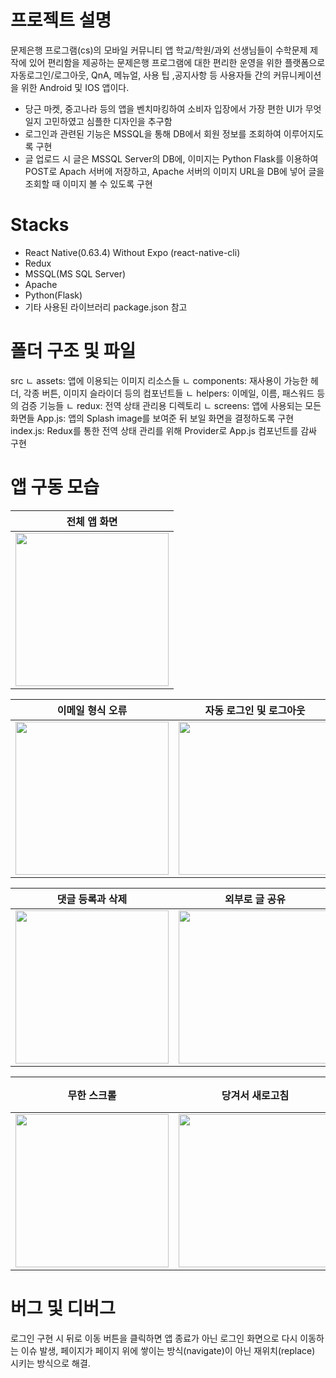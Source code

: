 # 프로젝트 설명
문제은행 프로그램(cs)의 모바일 커뮤니티 앱
학교/학원/과외 선생님들이 수학문제 제작에 있어 편리함을 제공하는 문제은행 프로그램에 대한 편리한 운영을 위한 플랫폼으로 자동로그인/로그아웃, QnA, 메뉴얼, 사용 팁 ,공지사항 등 사용자들 간의 커뮤니케이션을 위한 Android 및 IOS 앱이다.
- 당근 마켓, 중고나라 등의 앱을 벤치마킹하여 소비자 입장에서 가장 편한 UI가 무엇일지 고민하였고 심플한 디자인을 추구함
- 로그인과 관련된 기능은 MSSQL을 통해 DB에서 회원 정보를 조회하여 이루어지도록 구현
- 글 업로드 시 글은 MSSQL Server의 DB에, 이미지는 Python Flask를 이용하여 POST로 Apach 서버에 저장하고, Apache 서버의 이미지 URL을 DB에 넣어 글을 조회할 때 이미지 볼 수 있도록 구현

# Stacks
- React Native(0.63.4) Without Expo (react-native-cli)
- Redux
- MSSQL(MS SQL Server)
- Apache
- Python(Flask)
- 기타 사용된 라이브러리 package.json 참고

# 폴더 구조 및 파일
src
ㄴ assets: 앱에 이용되는 이미지 리소스들
ㄴ components: 재사용이 가능한 헤더, 각종 버튼, 이미지 슬라이더 등의 컴포넌트들
ㄴ helpers: 이메일, 이름, 패스워드 등의 검증 기능들
ㄴ redux: 전역 상태 관리용 디렉토리
ㄴ screens: 앱에 사용되는 모든 화면들
App.js: 앱의 Splash image를 보여준 뒤 보일 화면을 결정하도록 구현
index.js: Redux를 통한 전역 상태 관리를 위해 Provider로 App.js 컴포넌트를 감싸 구현

# 앱 구동 모습
|전체 앱 화면|
|-|
|<img width="245px" src="https://user-images.githubusercontent.com/29908722/126903732-5a54bc89-6c9b-4f37-adb3-134acb9cbe64.gif" />|

| 이메일 형식 오류 | 자동 로그인 및 로그아웃 | 글 및 이미지 업로드 |
| - | - | - |
| <img width="245px" src="https://user-images.githubusercontent.com/29908722/126903984-fbdef27f-46f8-4aef-ac56-fe27f65e8137.gif" /> | <img width="245px" src="https://user-images.githubusercontent.com/29908722/126903988-510a8e38-9fa4-4c82-97b1-6d58dba69ba2.gif" /> | <img width="245px" src="https://user-images.githubusercontent.com/29908722/126904005-937a90e4-98e9-4878-843a-9ccaf5608007.gif" /> |

| 댓글 등록과 삭제 | 외부로 글 공유 | 글 수정 및 삭제 |
| - | - | - |
| <img width="245px" src="https://user-images.githubusercontent.com/29908722/126904100-ccaf6c57-e319-4ed6-83d1-ab8b3a9e626f.gif" /> | <img width="245px" src="https://user-images.githubusercontent.com/29908722/126904103-01134603-e412-4802-ad75-14834cc49cd4.gif" /> | <img width="245px" src="https://user-images.githubusercontent.com/29908722/126904106-e65b3a80-0e5b-4adf-a251-edb94f90f63f.gif" /> |

| 무한 스크롤 | 당겨서 새로고침 | 구독 했을 경우와 <br>하지 않았을 경우 |
| - | - | - |
| <img width="245px" src="https://user-images.githubusercontent.com/29908722/126904191-2851e94f-cc27-49ec-b4ba-757a4944741d.gif" /> | <img width="245px" src="https://user-images.githubusercontent.com/29908722/126904193-81e9beb1-135a-4136-9d84-daf45d7b1b58.gif" /> | <img width="245px" src="https://user-images.githubusercontent.com/29908722/126904196-8ebab255-b6e0-4983-b569-f589e4b7c117.gif" /> |

# 버그 및 디버그
로그인 구현 시 뒤로 이동 버튼을 클릭하면 앱 종료가 아닌 로그인 화면으로 다시 이동하는 이슈 발생, 페이지가 페이지 위에 쌓이는 방식(navigate)이 아닌 재위치(replace) 시키는 방식으로 해결.
